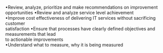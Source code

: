 •Review, analyze, prioritize and make recommendations on improvement  
opportunities •Review and analyze service level achievement  
•Improve cost effectiveness of delivering IT services without sacrificing customer  
satisfaction •Ensure that processes have clearly defined objectives and measurements that lead  
to actionable improvements  
•Understand what to measure, why it is being measured